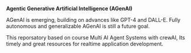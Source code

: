 ****Agentic Generative Artificial Intelligence (AGenAI)****

AGenAI is emerging, building on advances like GPT-4 and DALL-E. Fully autonomous and generalizable AGenAI is still a future goal.

This reporsatory based on course Multi AI Agent Systems with crewAI, Its timely and great resources for realtime application development.

                                            
